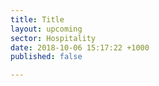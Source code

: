 ```yaml
---
title: Title
layout: upcoming
sector: Hospitality
date: 2018-10-06 15:17:22 +1000
published: false

---
```

